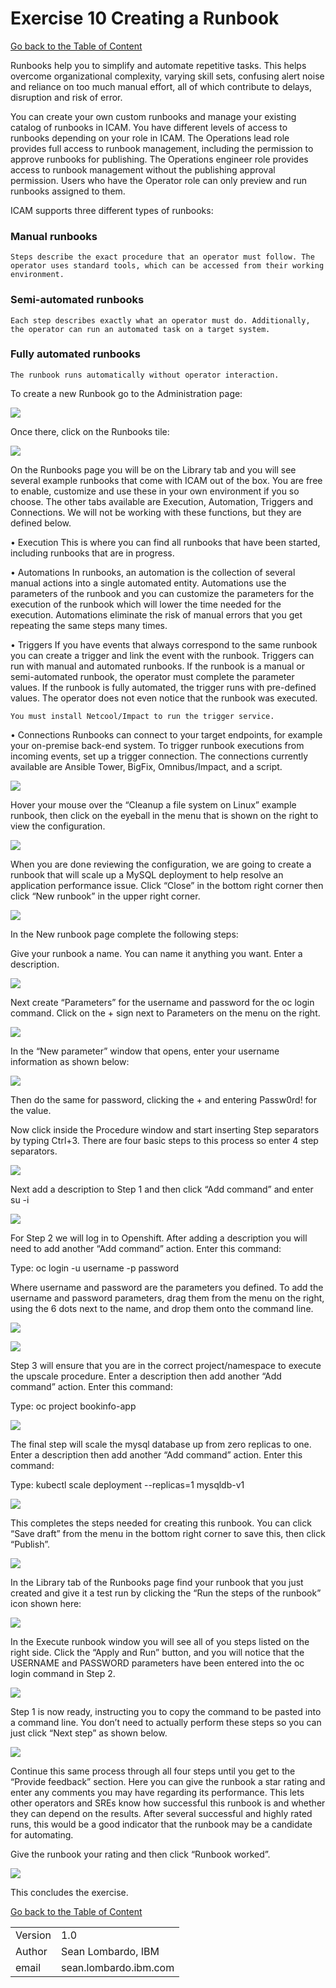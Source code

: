 # Exercise 10 Creating a Runbook

[Go back to the Table of Content](../../README.md)

Runbooks help you to simplify and automate repetitive tasks. This helps overcome organizational complexity, varying skill sets, confusing alert noise and reliance on too much manual effort, all of which contribute to delays, disruption and risk of error. 

You can create your own custom runbooks and manage your existing catalog of runbooks in ICAM. You have different levels of access to runbooks depending on your role in ICAM. The Operations lead role provides full access to runbook management, including the permission to approve runbooks for publishing. The Operations engineer role provides access to runbook management without the publishing approval permission. Users who have the Operator role can only preview and run runbooks assigned to them. 

ICAM supports three different types of runbooks:

### Manual runbooks
    Steps describe the exact procedure that an operator must follow. The operator uses standard tools, which can be accessed from their working environment.
### Semi-automated runbooks
    Each step describes exactly what an operator must do. Additionally, the operator can run an automated task on a target system.
### Fully automated runbooks
    The runbook runs automatically without operator interaction.

To create a new Runbook go to the Administration page:

![](images/2020-01-16-15-29-27.png)

Once there, click on the Runbooks tile:

![](images/2020-01-17-10-50-25.png)

On the Runbooks page you will be on the Library tab and you will see several example runbooks that come with ICAM out of the box. You are free to enable, customize and use these in your own environment if you so choose.  The other tabs available are Execution, Automation, Triggers and Connections.  We will not be working with these functions, but they are defined below.

•	Execution
    This is where you can find all runbooks that have been started, including runbooks that are in progress.

•	Automations
    In runbooks, an automation is the collection of several manual actions into a single automated entity. Automations use the parameters of the runbook and you can customize the parameters for the execution of the runbook which will lower the time needed for the execution. Automations eliminate the risk of manual errors that you get repeating the same steps many times.

•	Triggers
    If you have events that always correspond to the same runbook you can create a trigger and link the event with the runbook. Triggers can run with manual and automated runbooks. If the runbook is a manual or semi-automated runbook, the operator must complete the parameter values. If the runbook is fully automated, the trigger runs with pre-defined values. The operator does not even notice that the runbook was executed.

    You must install Netcool/Impact to run the trigger service.

•	Connections
    Runbooks can connect to your target endpoints, for example your on-premise back-end system. To trigger runbook executions from incoming events, set up a trigger connection. The connections currently available are Ansible Tower, BigFix, Omnibus/Impact, and a script.

![](images/2020-01-17-10-52-36.png)

Hover your mouse over the “Cleanup a file system on Linux” example runbook, then click on the eyeball in the menu that is shown on the right to view the configuration.

![](images/2020-01-17-13-55-05.png)

When you are done reviewing the configuration, we are going to create a runbook that will scale up a MySQL deployment to help resolve an application performance issue.  Click “Close” in the bottom right corner then click “New runbook” in the upper right corner.

![](images/2020-01-17-13-55-39.png)

In the New runbook page complete the following steps:

Give your runbook a name.  You can name it anything you want.
Enter a description.

![](images/2020-01-17-13-56-53.png)

Next create “Parameters” for the username and password for the oc login command.  Click on the + sign next to Parameters on the menu on the right.

![](images/2020-01-17-14-01-30.png)

In the “New parameter” window that opens, enter your username information as shown below:

![](images/2020-01-17-14-02-45.png)

Then do the same for password, clicking the + and entering Passw0rd! for the value.

Now click inside the Procedure window and start inserting Step separators by typing Ctrl+3.  There are four basic steps to this process so enter 4 step separators.

![](images/2020-01-17-14-07-00.png)

Next add a description to Step 1 and then click “Add command” and enter su -i

![](images/2020-01-17-14-08-06.png)

For Step 2 we will log in to Openshift.  After adding a description you will need to add another “Add command” action.  Enter this command:

Type:  oc login -u username -p password

Where username and password are the parameters you defined.  To add the username and password parameters, drag them from the menu on the right, using the 6 dots next to the name, and drop them onto the command line. 

![](images/2020-01-17-14-10-44.png)

![](images/2020-01-17-14-11-10.png)

Step 3 will ensure that you are in the correct project/namespace to execute the upscale procedure. Enter a description then add another “Add command” action.  Enter this command:

Type:  oc project bookinfo-app

![](images/2020-01-17-14-14-41.png)

The final step will scale the mysql database up from zero replicas to one.  Enter a description then add another “Add command” action.  Enter this command:

Type: kubectl scale deployment --replicas=1 mysqldb-v1

![](images/2020-01-17-14-16-23.png)

This completes the steps needed for creating this runbook.  You can click “Save draft” from the menu in the bottom right corner to save this, then click “Publish”.

![](images/2020-01-17-14-17-21.png)

 In the Library tab of the Runbooks page find your runbook that you just created and give it a test run by clicking the “Run the steps of the runbook” icon shown here:

![](images/2020-01-17-14-18-20.png)

In the Execute runbook window you will see all of you steps listed on the right side.  Click the “Apply and Run” button, and you will notice that the USERNAME and PASSWORD parameters have been entered into the oc login command in Step 2.

![](images/2020-01-17-14-21-19.png)

Step 1 is now ready, instructing you to copy the command to be pasted into a command line.  You don’t need to actually perform these steps so you can just click “Next step” as shown below.

![](images/2020-01-17-14-26-41.png)

Continue this same process through all four steps until you get to the “Provide feedback” section.  Here you can give the runbook a star rating and enter any comments you may have regarding its performance.  This lets other operators and SREs know how successful this runbook is and whether they can depend on the results.  After several successful and highly rated runs, this would be a good indicator that the runbook may be a candidate for automating.

Give the runbook your rating and then click “Runbook worked”.

![](images/2020-01-17-14-27-31.png)

This concludes the exercise.

[Go back to the Table of Content](../../README.md)

<table>
  <tr>
    <td>Version</td>
    <td>1.0</td>
  </tr>
  <tr>
    <td>Author</td>
    <td>Sean Lombardo, IBM</td>
  </tr>
  <tr>
    <td>email</td>
    <td>sean.lombardo.ibm.com</td>
  </tr>
</table>





